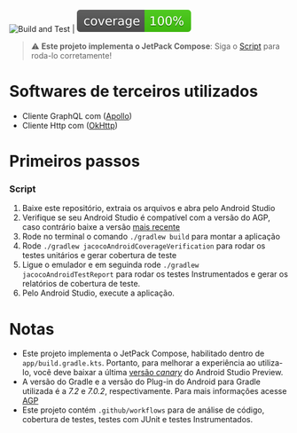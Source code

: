 ![Build and Test](https://github.com/akmere-almeida/travelling-app/actions/workflows/integration.yml/badge.svg) | ![Coverage](.github/badges/jacoco.svg)
> :warning: **Este projeto implementa o JetPack Compose**: Siga o [Script](#script) para
> roda-lo corretamente!

# Softwares de terceiros utilizados
- Cliente GraphQL com ([Apollo](https://www.apollographql.com/))
- Cliente Http com ([OkHttp](https://square.github.io/okhttp/))

# Primeiros passos

### Script
1. Baixe este repositório, extraia os arquivos e abra pelo Android Studio
2. Verifique se seu Android Studio é compatível com a versão do AGP, caso contrário baixe a versão [mais recente](https://developer.android.com/studio)
3. Rode no terminal o comando `./gradlew build` para montar a aplicação
4. Rode `./gradlew jacocoAndroidCoverageVerification` para rodar os testes unitários e gerar cobertura de teste
5. Ligue o emulador e em seguinda rode `./gradlew jacocoAndroidTestReport` para rodar os testes Instrumentados
   e gerar os relatórios de cobertura de teste.
6. Pelo Android Studio, execute a aplicação.

# Notas
- Este projeto implementa o JetPack Compose, habilitado dentro de `app/build.gradle.kts`. 
  Portanto, para melhorar a experiência ao utiliza-lo, você deve baixar a última [versão _canary_](https://developer.android.com/studio/preview) do
  Android Studio Preview.
- A versão do Gradle e a versão do Plug-in do Android para Gradle utilizada é a *_7.2_* e *_7.0.2_*, respectivamente.
  Para mais informações acesse [AGP](https://developer.android.com/studio/releases/gradle-plugin)
- Este projeto contém `.github/workflows` para de análise de código, cobertura de testes, testes com JUnit e testes Instrumentados.
